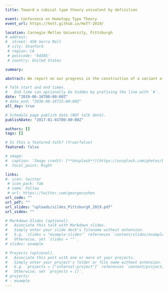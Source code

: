 ```yaml
---
title: Toward a cubical type theory univalent by definition

event: Conference on Homotopy Type Theory
event_url: https://hott.github.io/HoTT-2019/

location: Carnegie Mellon University, Pittsburgh
# address:
#  street: 450 Serra Mall
 # city: Stanford
 # region: CA
 # postcode: '94305'
 # country: United States

summary:

abstract: We report on our progress in the construction of a variant of cubical type theory where univalence holds by definition, i.e. an inhabitant of A = B is by definition an equivalence between A and B. We define equivalences as relations satisfying an extra property. We use an interval characterizing equality. So we need to define reduction rules e.g. for the transport along an equivalence of the form (lambda i.M) with i a dimension name and M a type depending on i. Those reductions are defined by induction on the construction of the type M, guided by ideas from parametricity. We pay a particular attention to the case where M is of the form A = B with A and B depending on i.

# Talk start and end times.
#   End time can optionally be hidden by prefixing the line with `#`.
date: "2019-06-16T00:00:00Z"
# date_end: "2030-06-16T15:00:00Z"
all_day: true

# Schedule page publish date (NOT talk date).
publishDate: "2017-01-01T00:00:00Z"

authors: []
tags: []

# Is this a featured talk? (true/false)
featured: false

# image:
#  caption: 'Image credit: [**Unsplash**](https://unsplash.com/photos/bzdhc5b3Bxs)'
#  focal_point: Right

links:
#- icon: twitter
 # icon_pack: fab
 # name: Follow
 # url: https://twitter.com/georgecushen
url_code: ""
url_pdf: ""
url_slides: "uploads/sildes_Pittsburgh_2019.pdf"
url_video: ""

# Markdown Slides (optional).
#   Associate this talk with Markdown slides.
#   Simply enter your slide deck's filename without extension.
#   E.g. `slides = "example-slides"` references `content/slides/example-slides.md`.
#   Otherwise, set `slides = ""`.
# slides: example

# Projects (optional).
#   Associate this post with one or more of your projects.
#   Simply enter your project's folder or file name without extension.
#   E.g. `projects = ["internal-project"]` references `content/project/deep-learning/index.md`.
#   Otherwise, set `projects = []`.
# projects:
# - example
---
```



